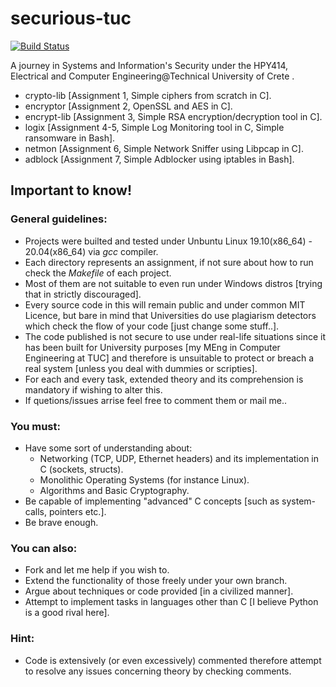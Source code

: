 # securious-tuc

[![Build Status](https://travis-ci.org/joemccann/dillinger.svg?branch=master)](https://travis-ci.org/joemccann/dillinger)

A journey in Systems and Information's Security under the HPY414, Electrical and Computer Engineering@Technical University of Crete .

  - crypto-lib      [Assignment 1, Simple ciphers from scratch in C].
  - encryptor       [Assignment 2, OpenSSL and AES in C].
  - encrypt-lib     [Assignment 3, Simple RSA encryption/decryption tool in C].
  - logix           [Assignment 4-5, Simple Log Monitoring tool in C, Simple ransomware in Bash].
  - netmon          [Assignment 6, Simple Network Sniffer using Libpcap in C].
  - adblock         [Assignment 7, Simple Adblocker using iptables in Bash].

## Important to know!
### General guidelines:
  - Projects were builted and tested under Unbuntu Linux 19.10(x86_64) - 20.04(x86_64) via *gcc* compiler.
  - Each directory represents an assignment, if not sure about how to run check the *Makefile* of each project.
  - Most of them are not suitable to even run under Windows distros [trying that in strictly discouraged].
  - Every source code in this will remain public and under common MIT Licence, but bare in mind that Universities do use plagiarism detectors which check the flow of your code [just change some stuff..].
  - The code published is not secure to use under real-life situations since it has been built for University purposes [my MEng in Computer Engineering at TUC] and therefore is unsuitable to protect or breach a real system [unless you deal with dummies or scripties].
  - For each and every task, extended theory and its comprehension is mandatory if wishing to alter this.
  - If quetions/issues arrise feel free to comment them or mail me..


### You must:
-   Have some sort of understanding about:
    - Networking (TCP, UDP, Ethernet headers) and its implementation in C (sockets, structs).
    - Monolithic Operating Systems (for instance Linux).
    - Algorithms and Basic Cryptography.
-   Be capable of implementing "advanced" C concepts [such as system-calls, pointers etc.].
-   Be brave enough.
    
### You can also:
  - Fork and let me help if you wish to.
  - Extend the functionality of those freely under your own branch.
  - Argue about techniques or code provided [in a civilized manner].
  - Attempt to implement tasks in languages other than C [I believe Python is a good rival here].

### Hint:
  - Code is extensively (or even excessively) commented therefore attempt to resolve any issues concerning theory by checking comments.
  

